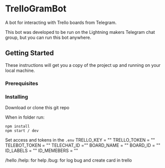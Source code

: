 # TrelloGramBot

A bot for interacting with Trello boards from Telegram.

This bot was developed to be run on the Lightning makers Telegram chat group, but you can run this bot anywhere.

## Getting Started

These instructions will get you a copy of the project up and running on your local machine.


### Prerequisites

### Installing


Download or clone this git repo

When in folder run:
```
npm install
npm start / dev
```

Set access and tokens in the `.env`
TRELLO_KEY = ""
TRELLO_TOKEN = ""
TELEBOT_TOKEN = ""
TELECHAT_ID =""
BOARD_NAME = ""
BOARD_ID = ""
ID_LABELS = ""
ID_MEMEBERS = ""


/hello
/help: for help
/bug: for log bug and create card in trello